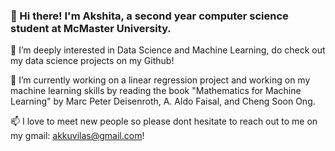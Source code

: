 ### 👋 Hi there! I'm Akshita, a second year computer science student at McMaster University. 
🔭 I’m deeply interested in Data Science and Machine Learning, do check out my data science projects on my Github!  

🌱 I’m currently working on a linear regression project and working on my machine learning skills by reading the book "Mathematics for Machine Learning" by Marc Peter Deisenroth, A. Aldo Faisal, and Cheng Soon Ong.  

📫 I love to meet new people so please dont hesitate to reach out to me on my gmail: akkuvilas@gmail.com!
